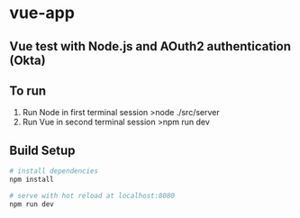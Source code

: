 # vue-app

## Vue test with Node.js and AOuth2 authentication (Okta)

## To run
1. Run Node in first terminal session >node ./src/server
2. Run Vue in second terminal session >npm run dev

## Build Setup

``` bash
# install dependencies
npm install

# serve with hot reload at localhost:8080
npm run dev

